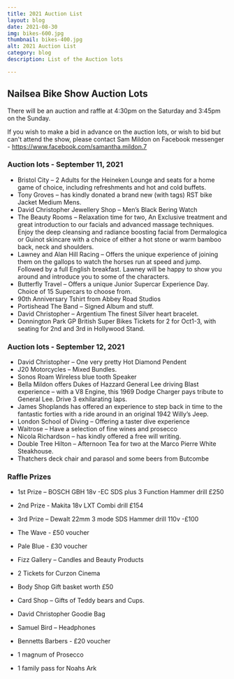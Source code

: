 ```yaml
---
title: 2021 Auction List
layout: blog
date: 2021-08-30
img: bikes-600.jpg
thumbnail: bikes-400.jpg
alt: 2021 Auction List
category: blog
description: List of the Auction lots

---
```


## Nailsea Bike Show Auction Lots

There will be an auction and raffle at 4:30pm on the Saturday and 3:45pm on the Sunday. 

If you wish to make a bid in advance on the auction lots, or wish to bid but can't attend the show, please contact Sam Mildon on Facebook messenger - <a href="https://www.facebook.com/samantha.mildon.7" target="_blank">https://www.facebook.com/samantha.mildon.7</a>

### Auction lots - September 11, 2021

* Bristol City – 2 Adults for the Heineken Lounge and seats for a home game of choice, including refreshments and hot and cold buffets.
* Tony Groves – has kindly donated a brand new (with tags) RST bike Jacket Medium Mens.
* David Christopher Jewellery Shop – Men’s Black Bering Watch
* The Beauty Rooms – Relaxation time for two, An Exclusive treatment and great introduction to our facials and advanced massage techniques. Enjoy the deep cleansing and radiance boosting facial from Dermalogica or Guinot skincare with a choice of either a hot stone or warm bamboo back, neck and shoulders.
* Lawney and Alan Hill Racing – Offers the unique experience of joining them on the gallops to watch the horses run at speed and jump.  Followed by a full English breakfast. Lawney will be happy to show you around and introduce you to some of the characters.
* Butterfly Travel – Offers a unique Junior Supercar Experience Day. Choice of 15 Supercars to choose from. 
* 90th Anniversary Tshirt from Abbey Road Studios
* Portishead The Band – Signed Album and stuff.
* David Christopher – Argentium The finest Silver heart bracelet.
* Donnington Park GP British Super Bikes Tickets for 2 for Oct1-3, with seating for 2nd and 3rd in Hollywood Stand.

### Auction lots - September 12, 2021

* David Christopher – One very pretty Hot Diamond Pendent
* J20 Motorcycles – Mixed Bundles.
* Sonos Roam Wireless blue tooth Speaker
* Bella Mildon offers Dukes of Hazzard General Lee driving Blast experience –  with a V8 Engine, this  1969 Dodge Charger pays tribute to General Lee. Drive 3  exhilarating laps.
* James Shoplands has offered an experience to step back in time to the fantastic forties with a ride around  in an original 1942 Willy’s Jeep.
* London School of Diving – Offering a taster dive experience
* Waitrose – Have a selection of fine wines and prosecco
* Nicola Richardson – has kindly offered a free will writing.
* Double Tree Hilton – Afternoon Tea for two at the Marco Pierre White Steakhouse.
* Thatchers deck chair and parasol and some beers from Butcombe 

### Raffle Prizes

* 1st Prize – BOSCH GBH 18v -EC SDS plus 3 Function Hammer drill £250
* 2nd Prize - Makita 18v LXT Combi drill £154
* 3rd Prize – Dewalt 22mm 3 mode SDS Hammer drill 110v -£100

* The Wave - £50 voucher
* Pale Blue - £30 voucher
* Fizz Gallery – Candles and Beauty Products
* 2 Tickets for Curzon Cinema
* Body Shop Gift basket worth £50
* Card Shop – Gifts of Teddy bears and Cups.
* David Christopher Goodie Bag 
* Samuel Bird – Headphones
* Bennetts Barbers - £20 voucher
* 1 magnum of Prosecco
* 1 family pass for Noahs Ark

